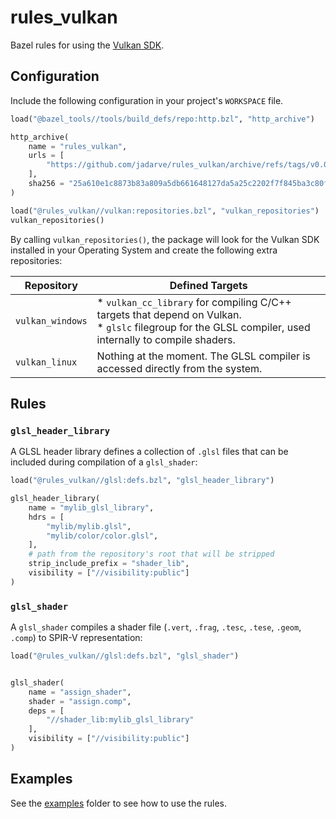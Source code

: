 # rules_vulkan

Bazel rules for using the [Vulkan SDK](https://vulkan.lunarg.com/sdk/home).

## Configuration

Include the following configuration in your project's `WORKSPACE` file.

```python
load("@bazel_tools//tools/build_defs/repo:http.bzl", "http_archive")

http_archive(
    name = "rules_vulkan",
    urls = [
        "https://github.com/jadarve/rules_vulkan/archive/refs/tags/v0.0.1.zip",
    ],
    sha256 = "25a610e1c8873b83a809a5db661648127da5a25c2202f7f845ba3c80f75b9342",
)

load("@rules_vulkan//vulkan:repositories.bzl", "vulkan_repositories")
vulkan_repositories()
```

By calling `vulkan_repositories()`, the package will look for the Vulkan SDK installed in your Operating System and create the following extra repositories:

| Repository       | Defined Targets                                                                                                                                              |
|------------------|--------------------------------------------------------------------------------------------------------------------------------------------------------------|
| `vulkan_windows` | * `vulkan_cc_library` for compiling C/C++ targets that depend on Vulkan. <br> * `glslc` filegroup for the GLSL compiler, used internally to compile shaders. |
| `vulkan_linux`   | Nothing at the moment. The GLSL compiler is accessed directly from the system.                                                                               |

## Rules

### `glsl_header_library`

A GLSL header library defines a collection of `.glsl` files that can be included during compilation of a `glsl_shader`:

```python
load("@rules_vulkan//glsl:defs.bzl", "glsl_header_library")

glsl_header_library(
    name = "mylib_glsl_library",
    hdrs = [
        "mylib/mylib.glsl",
        "mylib/color/color.glsl",
    ],
    # path from the repository's root that will be stripped
    strip_include_prefix = "shader_lib",
    visibility = ["//visibility:public"]
)
```

### `glsl_shader`

A `glsl_shader` compiles a shader file (`.vert`, `.frag`, `.tesc`, `.tese`, `.geom`, `.comp`) to SPIR-V representation:

```python
load("@rules_vulkan//glsl:defs.bzl", "glsl_shader")


glsl_shader(
    name = "assign_shader",
    shader = "assign.comp",
    deps = [
        "//shader_lib:mylib_glsl_library"
    ],
    visibility = ["//visibility:public"]
)
```

## Examples

See the [examples](examples) folder to see how to use the rules.

